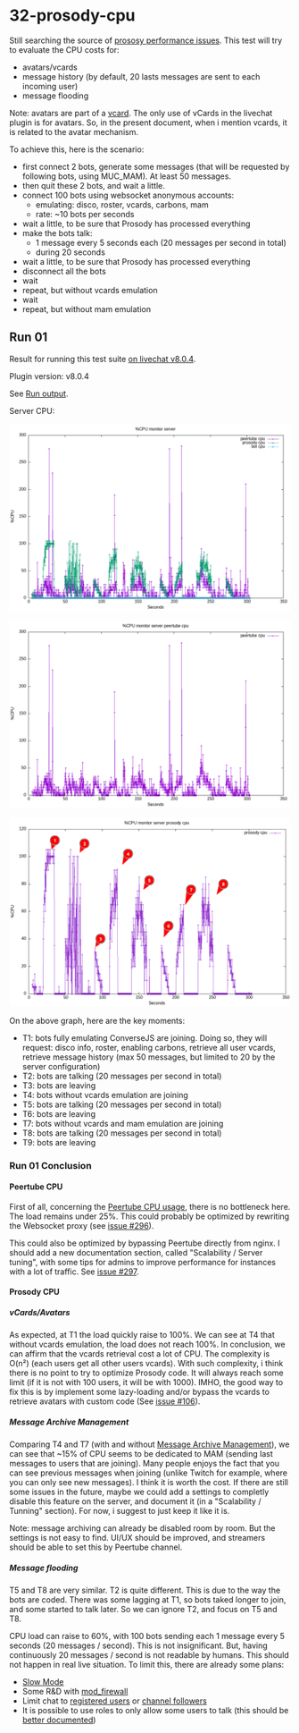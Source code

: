 # 32-prosody-cpu

Still searching the source of [prososy performance issues](https://github.com/JohnXLivingston/peertube-plugin-livechat/issues/178).
This test will try to evaluate the CPU costs for:

* avatars/vcards
* message history (by default, 20 lasts messages are sent to each incoming user)
* message flooding

Note: avatars are part of a [vcard](https://xmpp.org/extensions/xep-0153.html).
The only use of vCards in the livechat plugin is for avatars.
So, in the present document, when i mention vcards, it is related to the avatar mechanism.

To achieve this, here is the scenario:

* first connect 2 bots, generate some messages (that will be requested by following bots, using MUC_MAM). At least 50 messages.
* then quit these 2 bots, and wait a little.
* connect 100 bots using websocket anonymous accounts:
  * emulating: disco, roster, vcards, carbons, mam
  * rate: ~10 bots per seconds
* wait a little, to be sure that Prosody has processed everything
* make the bots talk:
  * 1 message every 5 seconds each (20 messages per second in total)
  * during 20 seconds
* wait a little, to be sure that Prosody has processed everything
* disconnect all the bots
* wait
* repeat, but without vcards emulation
* wait
* repeat, but without mam emulation

## Run 01

Result for running this test suite [on livechat v8.0.4](./results/01/).

Plugin version: v8.0.4

See [Run output](./01.output.md).

Server CPU:

![ServerCPU](./results/01/monitor_server.png)

![PeertubeCPU](./results/01/monitor_server_peertube_cpu.png)

![ProsodyCPU](./results/01/monitor_server_prosody_cpu_annotated.png)

On the above graph, here are the key moments:

* T1: bots fully emulating ConverseJS are joining. Doing so, they will request: disco info, roster, enabling carbons, retrieve all user vcards, retrieve message history (max 50 messages, but limited to 20 by the server configuration)
* T2: bots are talking (20 messages per second in total)
* T3: bots are leaving
* T4: bots without vcards emulation are joining
* T5: bots are talking (20 messages per second in total)
* T6: bots are leaving
* T7: bots without vcards and mam emulation are joining
* T8: bots are talking (20 messages per second in total)
* T9: bots are leaving

### Run 01 Conclusion

#### Peertube CPU

First of all, concerning the [Peertube CPU usage](./results/01/monitor_server_peertube_cpu.png), there is no bottleneck here.
The load remains under 25%. This could probably be optimized by rewriting the Websocket proxy (see [issue #296](https://github.com/JohnXLivingston/peertube-plugin-livechat/issues/296)).

This could also be optimized by bypassing Peertube directly from nginx. I should add a new documentation section, called "Scalability / Server tuning", with some tips for admins to improve performance for instances with a lot of traffic. See [issue #297](https://github.com/JohnXLivingston/peertube-plugin-livechat/issues/297).

#### Prosody CPU

##### vCards/Avatars

As expected, at T1 the load quickly raise to 100%. We can see at T4 that without vcards emulation, the load does not reach 100%.
In conclusion, we can affirm that the vcards retrieval cost a lot of CPU.
The complexity is O(n²) (each users get all other users vcards).
With such complexity, i think there is no point to try to optimize Prosody code.
It will always reach some limit (if it is not with 100 users, it will be with 1000).
IMHO, the good way to fix this is by implement some lazy-loading and/or bypass the vcards to retrieve avatars with custom code (See [issue #106](https://github.com/JohnXLivingston/peertube-plugin-livechat/issues/106)).

##### Message Archive Management

Comparing T4 and T7 (with and without [Message Archive Management](https://xmpp.org/extensions/xep-0313.html)), we can see that ~15% of CPU seems to be dedicated to MAM (sending last messages to users that are joining).
Many people enjoys the fact that you can see previous messages when joining (unlike Twitch for example, where you can only see new messages).
I think it is worth the cost.
If there are still some issues in the future, maybe we could add a settings to completly disable this feature on the server, and document it (in a "Scalability / Tunning" section).
For now, i suggest to just keep it like it is.

Note: message archiving can already be disabled room by room. But the settings is not easy to find. UI/UX should be improved, and streamers should be able to set this by Peertube channel.

##### Message flooding

T5 and T8 are very similar.
T2 is quite different. This is due to the way the bots are coded. There was some lagging at T1, so bots taked longer to join, and some started to talk later.
So we can ignore T2, and focus on T5 and T8.

CPU load can raise to 60%, with 100 bots sending each 1 message every 5 seconds (20 messages / second).
This is not insignificant.
But, having continuously 20 messages / second is not readable by humans.
This should not happen in real live situation.
To limit this, there are already some plans:

* [Slow Mode](https://github.com/JohnXLivingston/peertube-plugin-livechat/issues/192)
* Some R&D with [mod_firewall](https://github.com/JohnXLivingston/peertube-plugin-livechat/issues/97)
* Limit chat to [registered users](https://github.com/JohnXLivingston/peertube-plugin-livechat/issues/233) or [channel followers](https://github.com/JohnXLivingston/peertube-plugin-livechat/issues/127)
* It is possible to use roles to only allow some users to talk (this should be [better documented](https://livingston.frama.io/peertube-plugin-livechat/documentation/user/streamers/moderation/))
